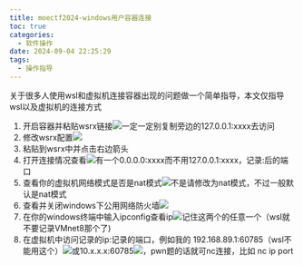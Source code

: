 ```yaml
---
title: moectf2024-windows用户容器连接
toc: true
categories:
  - 软件操作
date: 2024-09-04 22:25:29
tags:
  - 操作指导
---
```


​	关于很多人使用wsl和虚拟机连接容器出现的问题做一个简单指导，本文仅指导wsl以及虚拟机的连接方式

1. 开启容器并粘贴wsrx链接![](image1.png)一定一定别复制旁边的127.0.0.1:xxxx去访问
2. 修改wsrx配置![](image2.png)
3. 粘贴到wsrx中并点击右边箭头
4. 打开连接情况查看![](image3.png)有一个0.0.0.0:xxxx而不用127.0.0.1:xxxx，记录:后的端口
5. 查看你的虚拟机网络模式是否是nat模式![](image4.png)不是请修改为nat模式，不过一般默认是nat模式
6. 查看并关闭windows下公用网络防火墙![](image5.png)
7. 在你的windows终端中输入ipconfig查看ip![](image6.png)记住这两个的任意一个（wsl就不要记录VMnet8那个了)
8. 在虚拟机中访问记录的ip:记录的端口，例如我的 192.168.89.1:60785（wsl不能用这个）![](image7.png)或10.x.x.x:60785![](image8.png)，pwn题的话就可nc连接，比如 nc ip port
